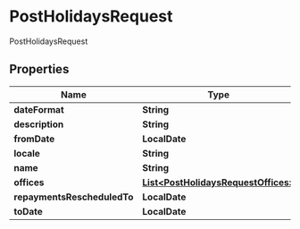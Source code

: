 

# PostHolidaysRequest

PostHolidaysRequest

## Properties

| Name | Type | Description | Notes |
|------------ | ------------- | ------------- | -------------|
|**dateFormat** | **String** |  |  [optional] |
|**description** | **String** |  |  [optional] |
|**fromDate** | **LocalDate** |  |  [optional] |
|**locale** | **String** |  |  [optional] |
|**name** | **String** |  |  [optional] |
|**offices** | [**List&lt;PostHolidaysRequestOffices&gt;**](PostHolidaysRequestOffices.md) |  |  [optional] |
|**repaymentsRescheduledTo** | **LocalDate** |  |  [optional] |
|**toDate** | **LocalDate** |  |  [optional] |



